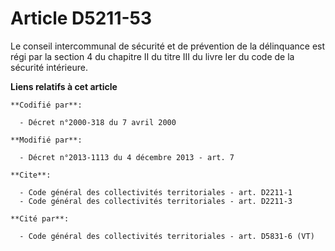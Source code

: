 # Article D5211-53

Le conseil intercommunal de sécurité et de prévention de la délinquance est régi par la section 4 du chapitre II du titre III
du livre Ier du code de la sécurité intérieure.

**Liens relatifs à cet article**

	**Codifié par**:

	  - Décret n°2000-318 du 7 avril 2000

	**Modifié par**:

	  - Décret n°2013-1113 du 4 décembre 2013 - art. 7

	**Cite**:

	  - Code général des collectivités territoriales - art. D2211-1
	  - Code général des collectivités territoriales - art. D2211-3

	**Cité par**:

	  - Code général des collectivités territoriales - art. D5831-6 (VT)
